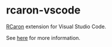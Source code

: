 # rcaron-vscode

[RCaron](https://github.com/Jan0660/RCaron) extension for Visual Studio Code.

See [here](https://rcaron.jan0660.dev/ide-plugins#vscode) for more information.

